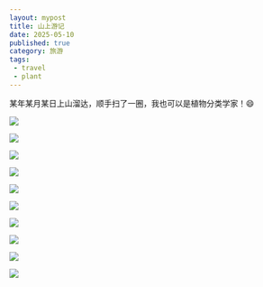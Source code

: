 ```yaml
---
layout: mypost
title: 山上游记
date: 2025-05-10
published: true
category: 旅游
tags: 
 - travel
 - plant
---
```


某年某月某日上山溜达，顺手扫了一圈，我也可以是植物分类学家！😄

![](20250510160717.jpeg)

![](20250510160718.jpeg)

![](20250510160716.jpeg)

![](20250510171455.jpeg)

![](20250510171525.jpeg)

![](20250510171532.jpeg)

![](20250510171542.jpeg)

![](20250510171547.jpeg)

![](20250510171615.jpeg)

![](20250510171620.jpeg)